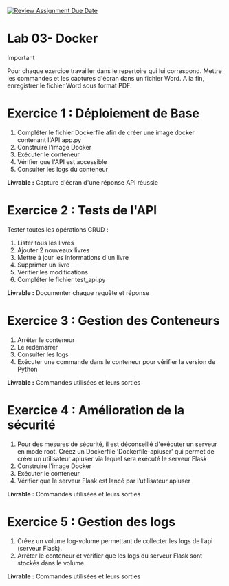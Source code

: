 [![Review Assignment Due Date](https://classroom.github.com/assets/deadline-readme-button-22041afd0340ce965d47ae6ef1cefeee28c7c493a6346c4f15d667ab976d596c.svg)](https://classroom.github.com/a/Hy7rtU8j)
# Lab 03- Docker
> [!IMPORTANT]
> Pour chaque exercice travailler dans le repertoire qui lui correspond.
> Mettre les commandes et les captures d'écran dans un fichier Word.
> A la fin, enregistrer le fichier Word sous format PDF.

# Exercice 1 : Déploiement de Base

1. Compléter le fichier Dockerfile afin de créer une image docker contenant l'API  app.py  
2. Construire l'image Docker  
3. Exécuter le conteneur  
4. Vérifier que l'API est accessible  
5. Consulter les logs du conteneur

**Livrable :** Capture d'écran d'une réponse API réussie

# Exercice 2 : Tests de l'API

Tester toutes les opérations CRUD :

1. Lister tous les livres  
2. Ajouter 2 nouveaux livres  
3. Mettre à jour les informations d'un livre  
4. Supprimer un livre  
5. Vérifier les modifications  
6. Compléter le fichier test\_api.py

**Livrable :** Documenter chaque requête et réponse

# Exercice 3 : Gestion des Conteneurs

1. Arrêter le conteneur  
2. Le redémarrer  
3. Consulter les logs  
4. Exécuter une commande dans le conteneur pour vérifier la version de Python

**Livrable :** Commandes utilisées et leurs sorties

# Exercice 4 : Amélioration de la sécurité

1. Pour des mesures de sécurité, il est déconseillé d'exécuter un serveur en mode root. Créez un Dockerfile ‘Dockerfile-apiuser’ qui permet de créer un utilisateur apiuser via lequel sera exécuté le serveur Flask  
2. Construire l'image Docker  
3. Exécuter le conteneur  
4. Vérifier que le serveur Flask est lancé par l’utilisateur apiuser

**Livrable :** Commandes utilisées et leurs sorties

# Exercice 5 : Gestion des logs

1. Créez un volume log-volume permettant de collecter les logs de l’api (serveur Flask).   
2. Arrêter le conteneur et vérifier que les logs du serveur Flask sont stockés dans le volume.

**Livrable :** Commandes utilisées et leurs sorties

